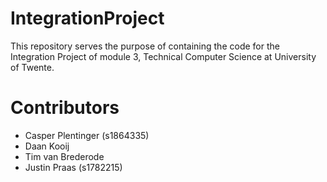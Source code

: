 # IntegrationProject
This repository serves the purpose of containing the code for the Integration Project of module 3, Technical Computer Science at University of Twente.

# Contributors
- Casper Plentinger (s1864335)
- Daan Kooij
- Tim van Brederode
- Justin Praas (s1782215)
